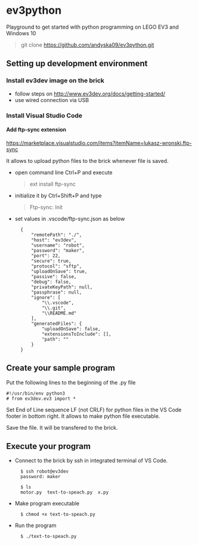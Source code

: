 # ev3python
Playground to get started with python programming on LEGO EV3 and Windows 10

> git clone https://github.com/andyska09/ev3python.git
## Setting up development environment
### Install ev3dev image on the brick
- follow steps on http://www.ev3dev.org/docs/getting-started/
- use wired connection via USB  

### Install Visual Studio Code

#### Add ftp-sync extension   
https://marketplace.visualstudio.com/items?itemName=lukasz-wronski.ftp-sync

It allows to upload python files to the brick whenever file is saved.

- open command line Ctrl+P and execute
    > ext install ftp-sync
- initialize it by Ctrl+Shift+P and type
    > Ftp-sync: Init
- set values in .vscode/ftp-sync.json as below

        {
            "remotePath": "./",
            "host": "ev3dev",
            "username": "robot",
            "password": "maker",
            "port": 22,
            "secure": true,
            "protocol": "sftp",
            "uploadOnSave": true,
            "passive": false,
            "debug": false,
            "privateKeyPath": null,
            "passphrase": null,
            "ignore": [
                "\\.vscode",
                "\\.git",
                "\\README.md"
            ],
            "generatedFiles": {
                "uploadOnSave": false,
                "extensionsToInclude": [],
                "path": ""
            }
        }

## Create your sample program
Put the following lines to the beginning of the .py file

    #!/usr/bin/env python3
    # from ev3dev.ev3 import *

Set End of Line sequence LF (not CRLF) for python files in the VS Code footer in bottom right. It allows to make python file executable.

Save the file.
It will be transfered to the brick. 

## Execute your program

- Connect to the brick by ssh in integrated terminal of VS Code.

        $ ssh robot@ev3dev
        password: maker

        $ ls
        motor.py  text-to-speach.py  x.py

- Make program executable

        $ chmod +x text-to-speach.py    

- Run the program

        $ ./text-to-speach.py





